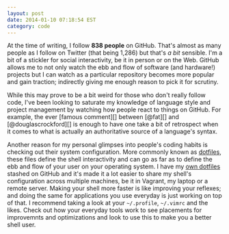 ```yaml
---
layout: post
date: 2014-01-10 07:18:54 EST
category: code
---
```


At the time of writing, I follow **838 people** on GitHub. That's almost as
many people as I follow on Twitter (that being 1,286) but that's *a bit*
sensible. I'm a bit of a stickler for social interactivity, be it in person or
on the Web. GitHub allows me to not only watch the ebb and flow of software
(and hardware!) projects but I can watch as a particular repository becomes
more popular and gain traction; indirectly giving me enough reason to pick it
for scrutiny.

While this may prove to be a bit weird for those who don't really follow code,
I've been looking to saturate my knowledge of language style and project
management by watching how people react to things on GitHub. For example, the
ever [famous comment][] between [@fat][] and [@douglascrockford][] is enough to
have one take a bit of retrospect when it comes to what is actually an
authoritative source of a language's syntax.

Another reason for my personal glimpses into people's coding habits is
checking out their system configuration. More commonly known as [dotfiles][],
these files define the shell interactivity and can go as far as to define the
ebb and flow of your user on your operating system. I have my [own dotfiles][]
stashed on GitHub and it's made it a lot easier to share my shell's
configuration across multiple machines, be it in Vagrant, my laptop or a
remote server. Making your shell more faster is like improving your reflexes;
and doing the same for applications you use everyday is just working on top of
that. I recommend taking a look at your `~/.profile`, `~/.vimrc` and the likes.
Check out how your everyday tools work to see placements for improvemnts and
optimizations and look to use this to make you a better shell user.

[famous_comment]: https://github.com/twbs/bootstrap/issues/3057
[fat]: https://github.com/fat
[douglascrockford]: https://github.com/douglascrockford
[dotfiles]: http://dotfiles.github.io/
[own dotfiles]: https://github.com/jalcine/dotfiles
